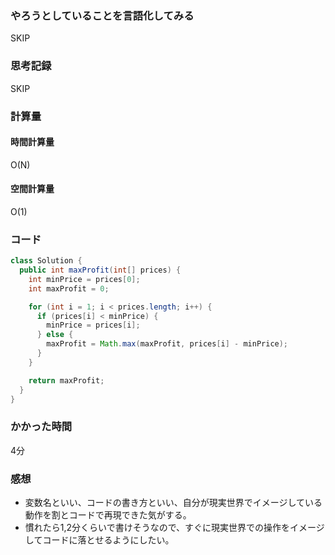 ### やろうとしていることを言語化してみる
SKIP

### 思考記録
SKIP

### 計算量
#### 時間計算量
O(N)
#### 空間計算量
O(1)

### コード
```Java
class Solution {
  public int maxProfit(int[] prices) {
    int minPrice = prices[0];
    int maxProfit = 0;

    for (int i = 1; i < prices.length; i++) {
      if (prices[i] < minPrice) {
        minPrice = prices[i];
      } else {
        maxProfit = Math.max(maxProfit, prices[i] - minPrice);
      }
    }

    return maxProfit;
  }
}
```
### かかった時間
4分

### 感想
- 変数名といい、コードの書き方といい、自分が現実世界でイメージしている動作を割とコードで再現できた気がする。
- 慣れたら1,2分くらいで書けそうなので、すぐに現実世界での操作をイメージしてコードに落とせるようにしたい。